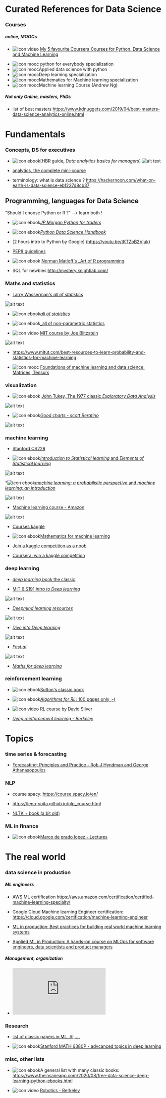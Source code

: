 # Curated References for Data Science 

### Courses

##### online, MOOCs

* ![icon video](https://github.com/GitHKDL/references/blob/main/icon_video.png?raw=true) [My 5 favourite Coursera Courses for Python, Data Science and Machine Learning](https://www.youtube.com/watch?v=-Lazy3r6FKk&feature=share)
-  ![icon mooc](https://github.com/GitHKDL/references/blob/main/icon_mooc2.jpg?raw=true) python for everybody specialization
- ![icon mooc](https://github.com/GitHKDL/references/blob/main/icon_mooc2.jpg?raw=true)Applied data science with python 
- ![icon mooc](https://github.com/GitHKDL/references/blob/main/icon_mooc2.jpg?raw=true)Deep learning specialization
- ![icon mooc](https://github.com/GitHKDL/references/blob/main/icon_mooc2.jpg?raw=true)Mathematics for Machine learning specialization
- ![icon mooc](https://github.com/GitHKDL/references/blob/main/icon_mooc2.jpg?raw=true)Machine learning Course (Andrew Ng) 

##### Not only Online, masters, PhDs 

* list of best masters https://www.kdnuggets.com/2019/04/best-masters-data-science-analytics-online.html

# Fundamentals

### Concepts, DS for executives 

* ![icon ebook](https://github.com/GitHKDL/references/blob/main/icon_ebook2.png?raw=true)[HBR guide, _Data analytics basics for managers_]
![alt text](https://github.com/GitHKDL/references/blob/main/51Os0ocq%2BqL.jpg?raw=true)

* [analytics, the complete mini-course](https://decision.substack.com/p/analytics-the-complete-minicourse)

* terminology: what is data science ? https://hackernoon.com/what-on-earth-is-data-science-eb1237d8cb37


## Programming, languages for Data Science

"Should I choose Python or R ?" --> learn both ! 

* ![icon ebook](https://github.com/GitHKDL/references/blob/main/icon_ebook2.png?raw=true)[_JP Morgan Python for traders_](https://github.com/jpmorganchase/python-training)

* ![icon ebook](https://github.com/GitHKDL/references/blob/main/icon_ebook2.png?raw=true)[_Python Data Science Handbook_](https://jakevdp.github.io/PythonDataScienceHandbook/)

* [2 hours intro to Python by Google] (https://youtu.be/tKTZoB2Vjuk)

* [PEP8 guidelines](https://realpython.com/python-pep8/#:~:text=The%20primary%20focus%20of%20PEP,and%20style%2C%20for%20the%20community.)

* ![icon ebook](https://github.com/GitHKDL/references/blob/main/icon_ebook2.png?raw=true) [Norman Matloff's _Art of R programming](http://diytranscriptomics.com/Reading/files/The%20Art%20of%20R%20Programming.pdf)

* SQL for newbies http://mystery.knightlab.com/


### Maths and statistics

* [Larry Wasserman's _all of statistics_](http://www.stat.cmu.edu/~larry/)

![alt text](https://github.com/GitHKDL/references/blob/main/61L6v7WjPzL.jpg?raw=true)

* ![icon ebook](https://github.com/GitHKDL/references/blob/main/icon_ebook2.png?raw=true)[_all of statistics_](http://static.stevereads.com/papers_to_read/all_of_statistics.pdf)
* ![icon ebook](https://github.com/GitHKDL/references/blob/main/icon_ebook2.png?raw=true)[_all of non-parametric statistics](https://web.stanford.edu/class/ee378a/books/book2.pdf)

* ![icon video](https://github.com/GitHKDL/references/blob/main/icon_video.png?raw=true) [MIT course by Joe Blitzstein](https://www.youtube.com/playlist?list=PL2SOU6wwxB0uwwH80KTQ6ht66KWxbzTIo)

![alt text](https://github.com/GitHKDL/references/blob/main/hqdefault.jpg?raw=true)

* https://www.mltut.com/best-resources-to-learn-probability-and-statistics-for-machine-learning

* ![icon mooc](https://github.com/GitHKDL/references/blob/main/icon_mooc2.jpg?raw=true) [Foundations of machine learning and data science: Matrices, Tensors](https://sdsclub.com/machine-learning-data-science-foundations)


### visualization 

*  ![icon ebook](https://github.com/GitHKDL/references/blob/main/icon_ebook2.png?raw=true) [John Tukey, The 1977 classic _Exploratory Data Analysis_](http://www.ru.ac.bd/wp-content/uploads/sites/25/2019/03/102_05_01_Tukey-Exploratory-Data-Analysis-1977.pdf)

![alt text](https://github.com/GitHKDL/references/blob/main/images.jpeg?raw=true)

* ![icon ebook](https://github.com/GitHKDL/references/blob/main/icon_ebook2.png?raw=true)[_Good charts - scott Beratino_](https://www.oreilly.com/library/view/good-charts/9781633690714/)

![alt text](https://github.com/GitHKDL/references/blob/main/Screen%20Shot%202020-12-10%20at%207.39.57%20PM.png?raw=true)

### machine learning 

* [Stanford CS229](http://cs229.stanford.edu/syllabus-fall2020.html)

* ![icon ebook](https://github.com/GitHKDL/references/blob/main/icon_ebook2.png?raw=true)[_Introduction to Statistical learning_ and  _Elements of Statistical learning_ ](http://faculty.marshall.usc.edu/gareth-james/ISL/)

![alt text](https://github.com/GitHKDL/references/blob/main/ISL.jpg?raw=true)

*![icon ebook](https://github.com/GitHKDL/references/blob/main/icon_ebook2.png?raw=true)[_machine learning: a probabilistic perspective_  and _machine learning: an introduction_](https://probml.github.io/pml-book/)

![alt text](https://github.com/GitHKDL/references/blob/main/MLintro_murphy.jpg?raw=true)

* [Machine learning course - Amazon](https://www.amazon.science/latest-news/machine-learning-course-free-online-from-amazon-machine-learning-university)

![alt text](https://github.com/GitHKDL/references/blob/main/Screen%20Shot%202020-12-10%20at%204.30.38%20PM.png?raw=true)

* [Courses kaggle](https://www.kaggle.com/learn/overview)

* ![icon ebook](https://github.com/GitHKDL/references/blob/main/icon_ebook2.png?raw=true)[Mathematics for machine learning](https://mml-book.github.io/)

* [Join a kaggle competition as a noob](https://www.kaggle.com/tanulsingh077/tackling-any-kaggle-competition-the-noob-s-way)

* [Coursera: win a kaggle competition](https://www.coursera.org/learn/competitive-data-science)


### deep learning 

* [_deep learning book_ the classic](https://www.deeplearningbook.org/)

* [MIT 6.S191 _intro to Deep learning_](http://introtodeeplearning.com/)

![alt text](https://github.com/GitHKDL/references/blob/main/Screen%20Shot%202020-12-10%20at%207.22.42%20PM.png?raw=true)

* [_Deepmind learning resources_](https://deepmind.com/learning-resources/deep-learning-lecture-series-2020)

![alt text](https://github.com/GitHKDL/references/blob/main/dl_lectures.png?raw=true)

* [_Dive into Deep learning_](https://d2l.ai/)

![alt text](https://github.com/GitHKDL/references/blob/main/Screen%20Shot%202020-12-10%20at%206.01.05%20PM.png?raw=true)

* [_Fast.ai_](https://www.fast.ai/)

![alt text](https://github.com/GitHKDL/references/blob/main/Screen%20Shot%202020-12-10%20at%206.07.58%20PM.png?raw=true)

* [_Maths for deep learning_](https://explained.ai/matrix-calculus/index.html)

### reinforcement learning 

* ![icon ebook](https://github.com/GitHKDL/references/blob/main/icon_ebook2.png?raw=true)[Sutton's classic book](http://www.incompleteideas.net/book/the-book.html)

* ![icon ebook](https://github.com/GitHKDL/references/blob/main/icon_ebook2.png?raw=true)[_Algorithms for RL_: 100 pqges only ;-) ](https://sites.ualberta.ca/~szepesva/rlbook.html)

* ![icon video](https://github.com/GitHKDL/references/blob/main/icon_video.png?raw=true) [RL course by David Silver](https://www.youtube.com/watch?v=2pWv7GOvuf0)

* [_Deep reinforcement learning - Berkeley_](https://www.youtube.com/playlist?list=PL_iWQOsE6TfURIIhCrlt-wj9ByIVpbfGc)


# Topics 

### time series & forecasting 

* [Forecasting: Principles and Practice - Rob J Hyndman and George Athanasopoulos](https://otexts.com/fpp2/)


### NLP 

* course spacy: https://course.spacy.io/en/

* https://lena-voita.github.io/nlp_course.html

* [NLTK + book (a bit old)](http://www.nltk.org/book/)

### ML in finance

* ![icon ebook](https://github.com/GitHKDL/references/blob/main/icon_ebook2.png?raw=true)[Marco de prado lopez - Lectures](http://www.quantresearch.org/Lectures.htm)


# The real world 

### data science in production

##### ML engineers 

* AWS ML certification https://aws.amazon.com/certification/certified-machine-learning-specialty/

* Google Cloud Machine learning Engineer certification: https://cloud.google.com/certification/machine-learning-engineer

* [ML in production: Best practices for building real world machine learning systems](https://mlinproduction.com/)

* [Applied ML in Production: A hands-on course on MLOps for software engineers, data scientists and product managers](https://madewithml.com/courses/applied-ml-in-production/)

##### Management, organization 

* ![The Care and Feeding of Data Scientists: How to Build, Manage, and Retain a Data Science Team](https://oreilly-ds-report.s3.amazonaws.com/Care_and_Feeding_of_Data_Scientists.pdf)


### Research 

* [list of classic papers in ML, AI, ...](https://github.com/tirthajyoti/Papers-Literature-ML-DL-RL-AI)

* ![icon ebook](https://github.com/GitHKDL/references/blob/main/icon_ebook2.png?raw=true)[Stanford MATH 6380P - advcanced topics in deep learning](https://deeplearning-math.github.io/)


### misc, other lists 

* ![icon ebook](https://github.com/GitHKDL/references/blob/main/icon_ebook2.png?raw=true)A general list with many classic books: https://www.theinsaneapp.com/2020/08/free-data-science-deep-learning-python-ebooks.html

* ![icon video](https://github.com/GitHKDL/references/blob/main/icon_video.png?raw=true) [Robotics - Berkeley](https://people.eecs.berkeley.edu/~pabbeel/cs287-fa19/)




